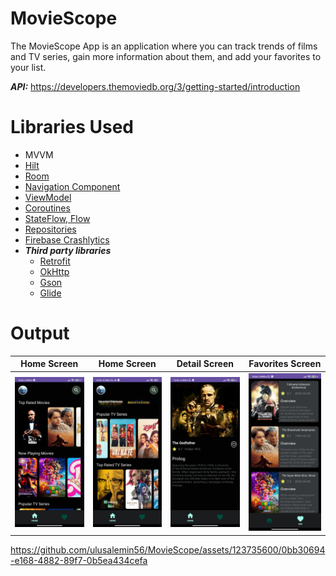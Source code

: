 # MovieScope

The MovieScope App is an application where you can track trends of films and TV series, gain more information about them, and add your favorites to your list.

***API:***  https://developers.themoviedb.org/3/getting-started/introduction

# Libraries Used

+ MVVM
+ [Hilt](https://developer.android.com/jetpack/compose/libraries#hilt)
+ [Room](https://developer.android.com/training/data-storage/room)
+ [Navigation Component](https://developer.android.com/guide/navigation/navigation-getting-started)
+ [ViewModel](https://developer.android.com/topic/libraries/architecture/viewmodel#implement)
+ [Coroutines](https://developer.android.com/kotlin/coroutines)
+ [StateFlow, Flow](https://developer.android.com/kotlin/flow/stateflow-and-sharedflow#livedata)
+ [Repositories](https://developer.android.com/topic/architecture#data-layer)
+ [Firebase Crashlytics](https://firebase.google.com/docs/crashlytics)
+ ***Third party libraries***
  - [Retrofit](https://square.github.io/retrofit/)
  - [OkHttp](https://square.github.io/okhttp/recipes/)
  - [Gson](https://github.com/google/gson)
  - [Glide](https://github.com/bumptech/glide)

# Output
| Home Screen | Home Screen | Detail Screen | Favorites Screen |
| --- | --- | --- | --- |
| <img src="screenshots/homescreen.jpg" width=150/> | <img src="screenshots/homescreen2.jpg" width=150/> | <img src="screenshots/detailscreen.jpg" width=150/> | <img src="screenshots/favoritesscreen.jpg" width=150/> |

https://github.com/ulusalemin56/MovieScope/assets/123735600/0bb30694-e168-4882-89f7-0b5ea434cefa

